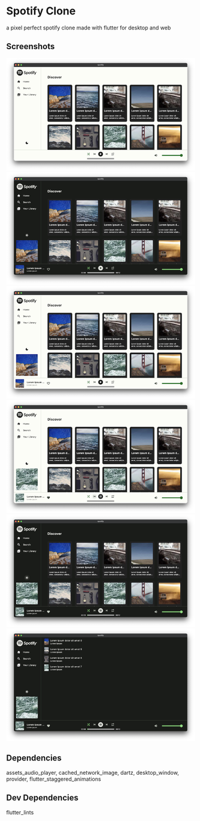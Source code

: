 # Spotify Clone

a pixel perfect spotify clone made with flutter for desktop and web

## Screenshots

![](./screenshots/6.png)
![](./screenshots/1.png)
![](./screenshots/2.png)
![](./screenshots/3.png)
![](./screenshots/4.png)
![](./screenshots/5.png)

## Dependencies

assets_audio_player, cached_network_image, dartz, desktop_window, provider, flutter_staggered_animations

## Dev Dependencies

flutter_lints
